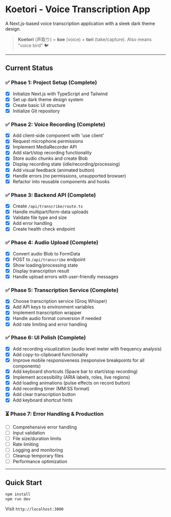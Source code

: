 # Koetori - Voice Transcription App

A Next.js-based voice transcription application with a sleek dark theme design.

> **Koetori** (声取り) = **koe** (voice) + **tori** (take/capture). Also means "voice bird" 🐦

---

## Current Status

### ✅ Phase 1: Project Setup (Complete)

- [x] Initialize Next.js with TypeScript and Tailwind
- [x] Set up dark theme design system
- [x] Create basic UI structure
- [x] Initialize Git repository

### ✅ Phase 2: Voice Recording (Complete)

- [x] Add client-side component with 'use client'
- [x] Request microphone permissions
- [x] Implement MediaRecorder API
- [x] Add start/stop recording functionality
- [x] Store audio chunks and create Blob
- [x] Display recording state (idle/recording/processing)
- [x] Add visual feedback (animated button)
- [x] Handle errors (no permissions, unsupported browser)
- [x] Refactor into reusable components and hooks

### ✅ Phase 3: Backend API (Complete)

- [x] Create `/api/transcribe/route.ts`
- [x] Handle multipart/form-data uploads
- [x] Validate file type and size
- [x] Add error handling
- [x] Create health check endpoint

### ✅ Phase 4: Audio Upload (Complete)

- [x] Convert audio Blob to FormData
- [x] POST to `/api/transcribe` endpoint
- [x] Show loading/processing state
- [x] Display transcription result
- [x] Handle upload errors with user-friendly messages

### ✅ Phase 5: Transcription Service (Complete)

- [x] Choose transcription service (Groq Whisper)
- [x] Add API keys to environment variables
- [x] Implement transcription wrapper
- [x] Handle audio format conversion if needed
- [x] Add rate limiting and error handling

### ✅ Phase 6: UI Polish (Complete)

- [x] Add recording visualization (audio level meter with frequency analysis)
- [x] Add copy-to-clipboard functionality
- [x] Improve mobile responsiveness (responsive breakpoints for all components)
- [x] Add keyboard shortcuts (Space bar to start/stop recording)
- [x] Implement accessibility (ARIA labels, roles, live regions)
- [x] Add loading animations (pulse effects on record button)
- [x] Add recording timer (MM:SS format)
- [x] Add clear transcription button
- [x] Add keyboard shortcut hints

### ⏳ Phase 7: Error Handling & Production

- [ ] Comprehensive error handling
- [ ] Input validation
- [ ] File size/duration limits
- [ ] Rate limiting
- [ ] Logging and monitoring
- [ ] Cleanup temporary files
- [ ] Performance optimization

---

## Quick Start

```bash
npm install
npm run dev
```

Visit `http://localhost:3000`
